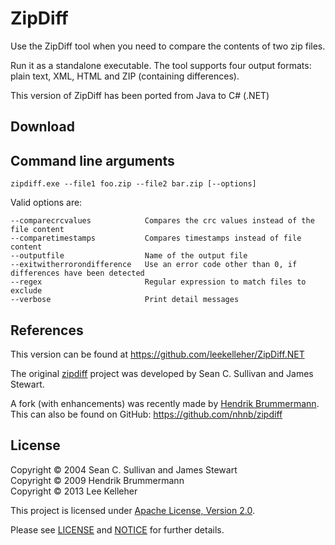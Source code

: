 # ZipDiff

Use the ZipDiff tool when you need to compare the contents of two zip files.

Run it as a standalone executable. The tool supports four output formats: plain text, XML, HTML and ZIP (containing differences).

This version of ZipDiff has been ported from Java to C# (.NET)

## Download



## Command line arguments

	zipdiff.exe --file1 foo.zip --file2 bar.zip [--options]

Valid options are:

	--comparecrcvalues            Compares the crc values instead of the file content
	--comparetimestamps           Compares timestamps instead of file content
	--outputfile                  Name of the output file
	--exitwitherrorondifference   Use an error code other than 0, if differences have been detected
	--regex                       Regular expression to match files to exclude
	--verbose                     Print detail messages

## References
This version can be found at https://github.com/leekelleher/ZipDiff.NET

The original [zipdiff](http://zipdiff.sourceforge.net/) project was developed by Sean C. Sullivan and James Stewart.

A fork (with enhancements) was recently made by [Hendrik Brummermann](https://github.com/nhnb). This can also be found on GitHub: https://github.com/nhnb/zipdiff

## License
Copyright &copy; 2004 Sean C. Sullivan and James Stewart<br/>
Copyright &copy; 2009 Hendrik Brummermann<br/>
Copyright &copy; 2013 Lee Kelleher<br/>

This project is licensed under [Apache License, Version 2.0](http://www.apache.org/licenses/LICENSE-2.0).

Please see [LICENSE](LICENSE.txt) and [NOTICE](NOTICE.txt) for further details.
